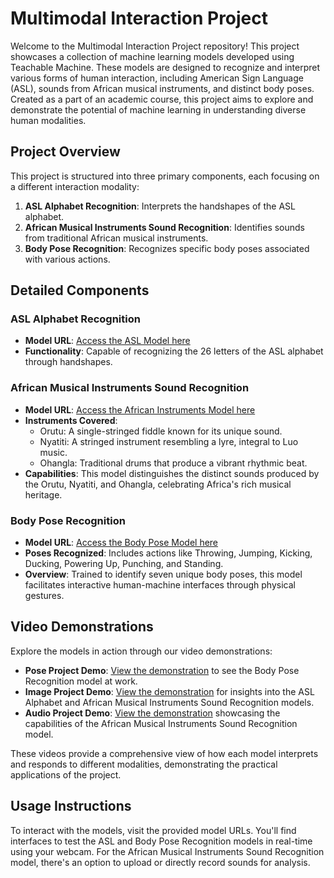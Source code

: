 # Multimodal Interaction Project

Welcome to the Multimodal Interaction Project repository! This project showcases a collection of machine learning models developed using Teachable Machine. These models are designed to recognize and interpret various forms of human interaction, including American Sign Language (ASL), sounds from African musical instruments, and distinct body poses. Created as a part of an academic course, this project aims to explore and demonstrate the potential of machine learning in understanding diverse human modalities.

## Project Overview

This project is structured into three primary components, each focusing on a different interaction modality:

1. **ASL Alphabet Recognition**: Interprets the handshapes of the ASL alphabet.
2. **African Musical Instruments Sound Recognition**: Identifies sounds from traditional African musical instruments.
3. **Body Pose Recognition**: Recognizes specific body poses associated with various actions.

## Detailed Components

### ASL Alphabet Recognition

- **Model URL**: [Access the ASL Model here](https://teachablemachine.withgoogle.com/models/Brw7mJxkw/)
- **Functionality**: Capable of recognizing the 26 letters of the ASL alphabet through handshapes.

### African Musical Instruments Sound Recognition

- **Model URL**: [Access the African Instruments Model here](https://teachablemachine.withgoogle.com/models/R4ybKNMn3/)
- **Instruments Covered**:
  - Orutu: A single-stringed fiddle known for its unique sound.
  - Nyatiti: A stringed instrument resembling a lyre, integral to Luo music.
  - Ohangla: Traditional drums that produce a vibrant rhythmic beat.
- **Capabilities**: This model distinguishes the distinct sounds produced by the Orutu, Nyatiti, and Ohangla, celebrating Africa's rich musical heritage.

### Body Pose Recognition

- **Model URL**: [Access the Body Pose Model here](https://teachablemachine.withgoogle.com/models/FWcZxPsc0/)
- **Poses Recognized**: Includes actions like Throwing, Jumping, Kicking, Ducking, Powering Up, Punching, and Standing.
- **Overview**: Trained to identify seven unique body poses, this model facilitates interactive human-machine interfaces through physical gestures.

## Video Demonstrations

Explore the models in action through our video demonstrations:

- **Pose Project Demo**: [View the demonstration](https://drive.google.com/file/d/1OY6L9pmZRft8iQtoUFJl_YMyHn7zpmly/view?usp=sharing) to see the Body Pose Recognition model at work.
- **Image Project Demo**: [View the demonstration](https://drive.google.com/file/d/1pcwI11eIq30nQKyTuRWyuHXe7ePYoa6t/view?usp=sharing) for insights into the ASL Alphabet and African Musical Instruments Sound Recognition models.
- **Audio Project Demo**: [View the demonstration](https://drive.google.com/file/d/1GsGX5g4V5nafjguvTvJGXh87-v2NWA0M/view?usp=sharing) showcasing the capabilities of the African Musical Instruments Sound Recognition model.

These videos provide a comprehensive view of how each model interprets and responds to different modalities, demonstrating the practical applications of the project.


## Usage Instructions

To interact with the models, visit the provided model URLs. You'll find interfaces to test the ASL and Body Pose Recognition models in real-time using your webcam. For the African Musical Instruments Sound Recognition model, there's an option to upload or directly record sounds for analysis.

